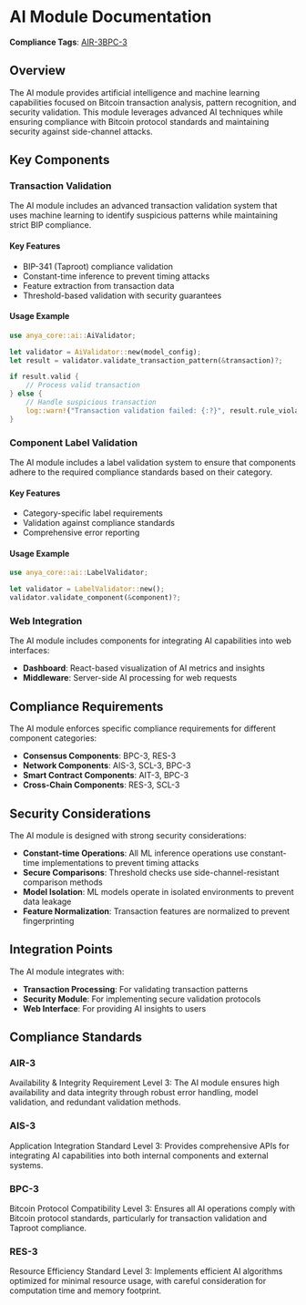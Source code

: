 # AI Module Documentation

**Compliance Tags**: [AIR-3][AIS-3][BPC-3][RES-3]

[AIS-3]: #ais-3 "Application Integration Standard Level 3"
[RES-3]: #res-3 "Resource Efficiency Standard Level 3"

## Overview

The AI module provides artificial intelligence and machine learning capabilities focused on Bitcoin transaction analysis, pattern recognition, and security validation. This module leverages advanced AI techniques while ensuring compliance with Bitcoin protocol standards and maintaining security against side-channel attacks.

## Key Components

### Transaction Validation

The AI module includes an advanced transaction validation system that uses machine learning to identify suspicious patterns while maintaining strict BIP compliance.

#### Key Features

- BIP-341 (Taproot) compliance validation
- Constant-time inference to prevent timing attacks
- Feature extraction from transaction data
- Threshold-based validation with security guarantees

#### Usage Example

```rust
use anya_core::ai::AiValidator;

let validator = AiValidator::new(model_config);
let result = validator.validate_transaction_pattern(&transaction)?;

if result.valid {
    // Process valid transaction
} else {
    // Handle suspicious transaction
    log::warn!("Transaction validation failed: {:?}", result.rule_violations);
}
```

### Component Label Validation

The AI module includes a label validation system to ensure that components adhere to the required compliance standards based on their category.

#### Key Features

- Category-specific label requirements
- Validation against compliance standards
- Comprehensive error reporting

#### Usage Example

```rust
use anya_core::ai::LabelValidator;

let validator = LabelValidator::new();
validator.validate_component(&component)?;
```

### Web Integration

The AI module includes components for integrating AI capabilities into web interfaces:

- **Dashboard**: React-based visualization of AI metrics and insights
- **Middleware**: Server-side AI processing for web requests

## Compliance Requirements

The AI module enforces specific compliance requirements for different component categories:

- **Consensus Components**: BPC-3, RES-3
- **Network Components**: AIS-3, SCL-3, BPC-3
- **Smart Contract Components**: AIT-3, BPC-3
- **Cross-Chain Components**: RES-3, SCL-3

## Security Considerations

The AI module is designed with strong security considerations:

- **Constant-time Operations**: All ML inference operations use constant-time implementations to prevent timing attacks
- **Secure Comparisons**: Threshold checks use side-channel-resistant comparison methods
- **Model Isolation**: ML models operate in isolated environments to prevent data leakage
- **Feature Normalization**: Transaction features are normalized to prevent fingerprinting

## Integration Points

The AI module integrates with:

- **Transaction Processing**: For validating transaction patterns
- **Security Module**: For implementing secure validation protocols
- **Web Interface**: For providing AI insights to users

## Compliance Standards

### AIR-3

Availability & Integrity Requirement Level 3: The AI module ensures high availability and data integrity through robust error handling, model validation, and redundant validation methods.

### AIS-3

Application Integration Standard Level 3: Provides comprehensive APIs for integrating AI capabilities into both internal components and external systems.

### BPC-3

Bitcoin Protocol Compatibility Level 3: Ensures all AI operations comply with Bitcoin protocol standards, particularly for transaction validation and Taproot compliance.

### RES-3

Resource Efficiency Standard Level 3: Implements efficient AI algorithms optimized for minimal resource usage, with careful consideration for computation time and memory footprint.
